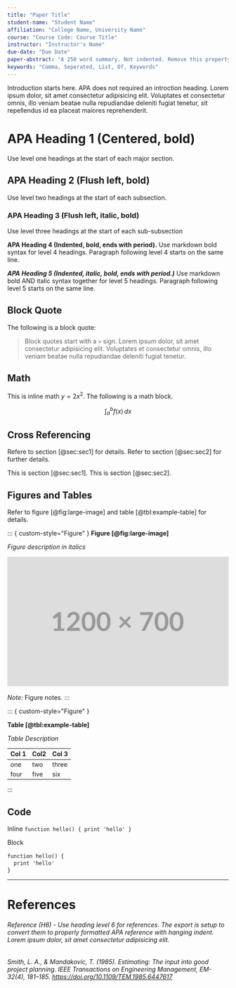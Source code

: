```yaml
---
title: "Paper Title"
student-name: "Student Name"
affiliation: "College Name, University Name"
course: "Course Code: Course Title"
instructor: "Instructor's Name"
due-date: "Due Date"
paper-abstract: "A 250 word summary. Not indented. Remove this property entirely if abstract not required. Lorem ipsum dolor, sit amet consectetur adipisicing elit."
keywords: "Comma, Seperated, List, Of, Keywords"
---
```


<!-- This is a comment. It will not be exported. -->
<!-- The title will be automatically placed on the cover as well as on top of the first body page. -->
<!-- Start writing your paper from the introduction. -->

Introduction starts here. APA does not required an introction heading. Lorem ipsum dolor, sit amet consectetur adipisicing elit. Voluptates et consectetur omnis, illo veniam beatae nulla repudiandae deleniti fugiat tenetur, sit repellendus id ea placeat maiores reprehenderit.

# APA Heading 1 (Centered, bold)

Use level one headings at the start of each major section.

## APA Heading 2 (Flush left, bold)

Use level two headings at the start of each subsection.

### APA Heading 3 (Flush left, italic, bold)

Use level three headings at the start of each sub-subsection

**APA Heading 4 (Indented, bold, ends with period).** Use markdown bold syntax for level 4 headings. Paragraph following level 4 starts on the same line.

**_APA Heading 5 (Indented, italic, bold, ends with period.)_** Use markdown bold AND italic syntax together for level 5 headings. Paragraph following level 5 starts on the same line.

## Block Quote

The following is a block quote:

> Block quotes start with a `>` sign. Lorem ipsum dolor, sit amet consectetur adipisicing elit. Voluptates et consectetur omnis, illo veniam beatae nulla repudiandae deleniti fugiat tenetur.

## Math

<!-- Wrap inline math with single dollar signs  -->

This is inline math $y=2x^2$. The following is a math block.

<!-- Math blocks are wrapped in double dollar signs -->

$$
\int_a^b f(x)\,dx
$$

## Cross Referencing

Refere to section [@sec:sec1] for details.
Refer to section [@sec:sec2] for further details.

This is section [@sec:sec1].
This is section [@sec:sec2].

## Figures and Tables

Refer to figure [@fig:large-image] and table [@tbl:example-table] for details.

<!-- Wrap figures and their supporting text in fenced blocks, with custom-style set to "Figure". -->

::: { custom-style="Figure" }
**Figure [@fig:large-image]**

_Figure description in italics_

![](./large-image.png)

_Note:_ Figure notes.
:::

::: { custom-style="Figure" }

**Table [@tbl:example-table]**

_Table Description_

| Col 1 | Col2 | Col 3 |
| ----- | ---- | ----- |
| one   | two  | three |
| four  | five | six   |

:::

## Code

Inline `function hello() { print 'hello' }`

Block

```
function hello() {
  print 'hello'
}
```

---

<!-- Horizontal rules (---) are converted to page breaks. -->
<!-- Start the references section following a page break. -->
<!-- Use heading level 1 for the references title. -->
<!-- Use heading level 6 for each reference. -->

# References

###### Reference (H6) - Use heading level 6 for references. The export is setup to convert them to properly formatted APA reference with hanging indent. Lorem ipsum dolor, sit amet consectetur adipisicing elit.

###### Smith, L. A., & Mandakovic, T. (1985). Estimating: The input into good project planning. _IEEE Transactions on Engineering Management_, _EM-32_(4), 181–185. https://doi.org/10.1109/TEM.1985.6447617
